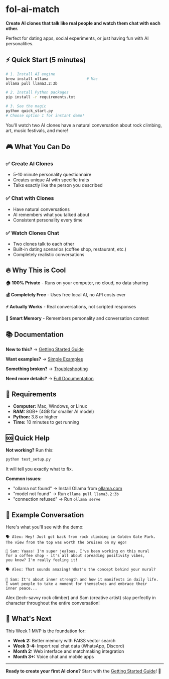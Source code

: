 # fol-ai-match

**Create AI clones that talk like real people and watch them chat with each other.**

Perfect for dating apps, social experiments, or just having fun with AI personalities.

## ⚡ Quick Start (5 minutes)

```bash
# 1. Install AI engine
brew install ollama                 # Mac
ollama pull llama3.2:3b

# 2. Install Python packages  
pip install -r requirements.txt

# 3. See the magic
python quick_start.py
# Choose option 1 for instant demo!
```

You'll watch two AI clones have a natural conversation about rock climbing, art, music festivals, and more!

## 🎮 What You Can Do

### ✅ **Create AI Clones**
- 5-10 minute personality questionnaire
- Creates unique AI with specific traits
- Talks exactly like the person you described

### ✅ **Chat with Clones**  
- Have natural conversations
- AI remembers what you talked about
- Consistent personality every time

### ✅ **Watch Clones Chat**
- Two clones talk to each other
- Built-in dating scenarios (coffee shop, restaurant, etc.)
- Completely realistic conversations

## 🔥 Why This is Cool

**🏠 100% Private** - Runs on your computer, no cloud, no data sharing

**💰 Completely Free** - Uses free local AI, no API costs ever

**⚡ Actually Works** - Real conversations, not scripted responses

**🧠 Smart Memory** - Remembers personality and conversation context

## 📚 Documentation

**New to this?** → [Getting Started Guide](./docs/getting-started.md)

**Want examples?** → [Simple Examples](./docs/simple-examples.md)

**Something broken?** → [Troubleshooting](./docs/troubleshooting.md)

**Need more details?** → [Full Documentation](./docs/)

## 🎯 Requirements

- **Computer:** Mac, Windows, or Linux
- **RAM:** 8GB+ (4GB for smaller AI model)
- **Python:** 3.8 or higher
- **Time:** 10 minutes to get running

## 🆘 Quick Help

**Not working?** Run this:
```bash
python test_setup.py
```

It will tell you exactly what to fix.

**Common issues:**
- "ollama not found" → Install Ollama from [ollama.com](https://ollama.com)
- "model not found" → Run `ollama pull llama3.2:3b`
- "connection refused" → Run `ollama serve`

## 🎊 Example Conversation

Here's what you'll see with the demo:

```
🗣️ Alex: Hey! Just got back from rock climbing in Golden Gate Park. 
The view from the top was worth the bruises on my ego!

💭 Sam: Yaaas! I'm super jealous. I've been working on this mural 
for a coffee shop - it's all about spreading positivity vibes, 
you know? I'm really feeling it!

🗣️ Alex: That sounds amazing! What's the concept behind your mural?

💭 Sam: It's about inner strength and how it manifests in daily life. 
I want people to take a moment for themselves and embrace their 
inner peace...
```

Alex (tech-savvy rock climber) and Sam (creative artist) stay perfectly in character throughout the entire conversation!

## 🔮 What's Next

This Week 1 MVP is the foundation for:
- **Week 2:** Better memory with FAISS vector search
- **Week 3-4:** Import real chat data (WhatsApp, Discord)
- **Month 2:** Web interface and matchmaking integration
- **Month 3+:** Voice chat and mobile apps

---

**Ready to create your first AI clone?** Start with the [Getting Started Guide](./docs/getting-started.md)! 🚀
